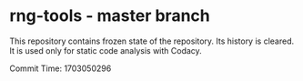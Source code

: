 # rng-tools - master branch

This repository contains frozen state of the repository.
Its history is cleared. It is used only for static code
analysis with Codacy.

Commit Time: 1703050296